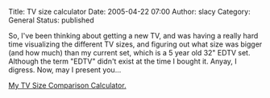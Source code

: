 Title: TV size calculator
Date: 2005-04-22 07:00
Author: slacy
Category: General
Status: published

So, I've been thinking about getting a new TV, and was having a really
hard time visualizing the different TV sizes, and figuring out what size
was bigger (and how much) than my current set, which is a 5 year old 32"
EDTV set. Although the term "EDTV" didn't exist at the time I bought it.
Anyay, I digress. Now, may I present you...

[My TV Size Comparison Calculator.](http://slacy.com/tv)  
  
  

